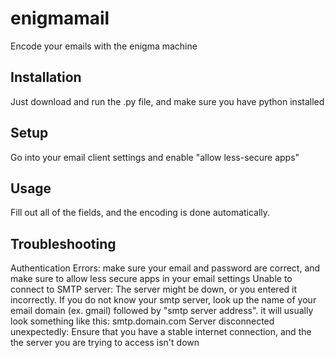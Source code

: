 # enigmamail
Encode your emails with the enigma machine
## Installation
Just download and run the .py file, and make sure you have python installed
## Setup
Go into your email client settings and enable "allow less-secure apps" 
## Usage
Fill out all of the fields, and the encoding is done automatically. 
## Troubleshooting
Authentication Errors: make sure your email and password are correct, and make sure to allow less secure apps in your email settings
Unable to connect to SMTP server: The server might be down, or you entered it incorrectly. If you do not know your smtp server, look up the name of your email domain (ex. gmail) followed by "smtp server address". it will usually look something like this: smtp.domain.com
Server disconnected unexpectedly: Ensure that you have a stable internet connection, and the the server you are trying to access isn't down
